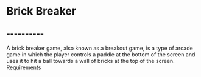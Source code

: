 # Brick Breaker
## ----------
A brick breaker game, also known as a breakout game, is a type of arcade game in which the player controls a paddle at the bottom of the screen and uses it to hit a ball towards a wall of bricks at the top of the screen.
Requirements
